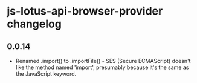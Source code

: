 # js-lotus-api-browser-provider changelog

0.0.14
------

* Renamed .import() to .importFile() - SES (Secure ECMAScript) doesn't
  like the method named 'import', presumably because it's the same as
  the JavaScript keyword.
  

